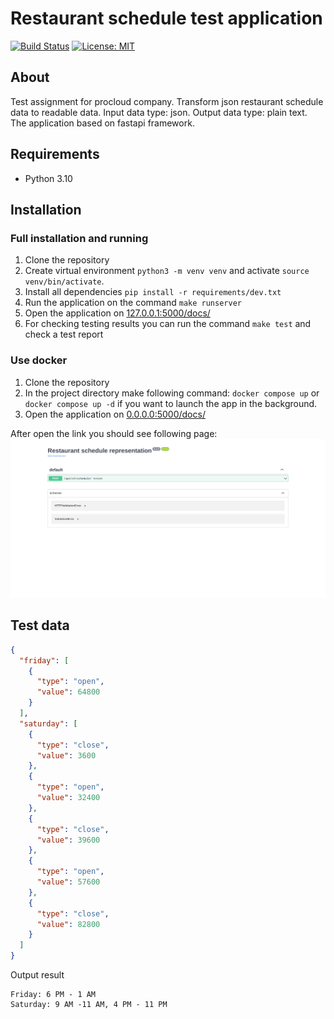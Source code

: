 # Restaurant schedule test application

[![Build Status](https://app.travis-ci.com/DmitryTokyo/fastapi-json-validator.svg?branch=main)](https://app.travis-ci.com/DmitryTokyo/fastapi-json-validator)
[![License: MIT](https://img.shields.io/badge/License-MIT-yellow.svg)](https://opensource.org/licenses/MIT)

## About
Test assignment for procloud company. Transform json restaurant schedule data to readable data. Input data type: json. Output data type: plain text.
The application based on fastapi framework.

## Requirements
- Python 3.10

## Installation
### Full installation and running
1. Clone the repository
2. Create virtual environment `python3 -m venv venv` and activate `source venv/bin/activate`.
3. Install all dependencies `pip install -r requirements/dev.txt`
4. Run the application on the command `make runserver`
5. Open the application on [127.0.0.1:5000/docs/](http://127.0.0.1:5000/docs/)
6. For checking testing results you can run the command `make test` and check a test report

### Use docker
1. Clone the repository
2. In the project directory make following command: `docker compose up` or `docker compose up -d` if you want to launch the app in the background.
3. Open the application on [0.0.0.0:5000/docs/](http://0.0.0.0:5000/docs)

After open the link you should see following page:
![screenshot](screenshots/screenshot.png)

## Test data

```json
{
  "friday": [
    {
      "type": "open",
      "value": 64800
    }
  ],
  "saturday": [
    {
      "type": "close",
      "value": 3600
    },
    {
      "type": "open",
      "value": 32400
    },
    {
      "type": "close",
      "value": 39600
    },
    {
      "type": "open",
      "value": 57600
    },
    {
      "type": "close",
      "value": 82800
    }
  ]
}
```

Output result
```text
Friday: 6 PM - 1 AM 
Saturday: 9 AM -11 AM, 4 PM - 11 PM
```
